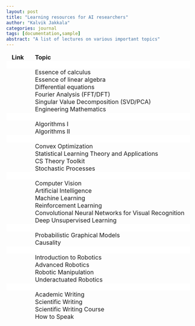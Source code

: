 ```yaml
---
layout: post
title: "Learning resources for AI researchers"
author: "Kalvik Jakkala"
categories: journal
tags: [documentation,sample]
abstract: "A list of lectures on various important topics"
---
```


<style type="text/css">
  td {
    padding: 0 15px;
    border-style : hidden !important;
  }
  tr td:nth-child(1) {
   text-align: Center;
  }
  tr td:nth-child(2) {
   text-align: Left;
  }
</style>

<table>
    <thead>
        <tr>
            <td><b>Link</b></td>
            <td><b>Topic</b></td>
        </tr>      
        <td bgcolor="#FFFFFF" style="line-height:20px;" colspan=3>&nbsp;</td>      
    </thead>
    <tbody>
        <tr class="data_row"><td><a href="	https://youtube.com/playlist?list=PLZHQObOWTQDMsr9K-rj53DwVRMYO3t5Yr	"><i class="fa fa-external-link" aria-hidden="true"></i></a></td><td>	Essence of calculus 	</td></tr>	
        <tr class="data_row"><td><a href="	https://youtube.com/playlist?list=PLZHQObOWTQDPD3MizzM2xVFitgF8hE_ab	"><i class="fa fa-external-link" aria-hidden="true"></i></a></td><td>	Essence of linear algebra 	</td></tr>	
        <tr class="data_row"><td><a href="	https://youtube.com/playlist?list=PLZHQObOWTQDNPOjrT6KVlfJuKtYTftqH6	"><i class="fa fa-external-link" aria-hidden="true"></i></a></td><td>	Differential equations	</td></tr>	
        <tr class="data_row"><td><a href="	https://youtube.com/playlist?list=PLMrJAkhIeNNT_Xh3Oy0Y4LTj0Oxo8GqsC	"><i class="fa fa-external-link" aria-hidden="true"></i></a></td><td>	Fourier Analysis (FFT/DFT)	</td></tr>	
        <tr class="data_row"><td><a href="	https://youtube.com/playlist?list=PLMrJAkhIeNNSVjnsviglFoY2nXildDCcv	"><i class="fa fa-external-link" aria-hidden="true"></i></a></td><td>	Singular Value Decomposition (SVD/PCA)	</td></tr>	   
        <tr class="data_row"><td><a href="	https://youtube.com/playlist?list=PLMrJAkhIeNNR2W2sPWsYxfrxcASrUt_9j	"><i class="fa fa-external-link" aria-hidden="true"></i></a></td><td>	Engineering Mathematics	</td></tr>
      <td bgcolor="#FFFFFF" style="line-height:20px;" colspan=3>&nbsp;</td>          
        <tr class="data_row"><td><a href="	https://youtube.com/playlist?list=PLXFMmlk03Dt7Q0xr1PIAriY5623cKiH7V	"><i class="fa fa-external-link" aria-hidden="true"></i></a></td><td>	Algorithms I	</td></tr>	
        <tr class="data_row"><td><a href="	https://youtube.com/playlist?list=PLXFMmlk03Dt5EMI2s2WQBsLsZl7A5HEK6	"><i class="fa fa-external-link" aria-hidden="true"></i></a></td><td>	Algorithms II	</td></tr>	
        <td bgcolor="#FFFFFF" style="line-height:20px;" colspan=3>&nbsp;</td>          
        <tr class="data_row"><td><a href="	https://www.stat.cmu.edu/~ryantibs/convexopt-S15/	"><i class="fa fa-external-link" aria-hidden="true"></i></a></td><td>	Convex Optimization	</td></tr>	
        <tr class="data_row"><td><a href="	https://youtube.com/playlist?list=PLyGKBDfnk-iDj3FBd0Avr_dLbrU8VG73O	"><i class="fa fa-external-link" aria-hidden="true"></i></a></td><td>	Statistical Learning Theory and Applications	</td></tr>	
        <tr class="data_row"><td><a href="	https://www.youtube.com/playlist?list=PLm3J0oaFux3ZYpFLwwrlv_EHH9wtH6pnX	"><i class="fa fa-external-link" aria-hidden="true"></i></a></td><td>	CS Theory Toolkit	</td></tr>	
        <tr class="data_row"><td><a href="	https://ocw.mit.edu/courses/mathematics/18-445-introduction-to-stochastic-processes-spring-2015/lecture-notes/	"><i class="fa fa-external-link" aria-hidden="true"></i></a></td><td>	Stochastic Processes	</td></tr>
        <td bgcolor="#FFFFFF" style="line-height:20px;" colspan=3>&nbsp;</td>          	
        <tr class="data_row"><td><a href="	https://youtube.com/playlist?list=PLd3hlSJsX_Imk_BPmB_H3AQjFKZS9XgZm	"><i class="fa fa-external-link" aria-hidden="true"></i></a></td><td>	Computer Vision	</td></tr>	
        <tr class="data_row"><td><a href="	https://ocw.mit.edu/courses/electrical-engineering-and-computer-science/6-034-artificial-intelligence-fall-2010/lecture-videos/	"><i class="fa fa-external-link" aria-hidden="true"></i></a></td><td>	Artificial Intelligence	</td></tr>	
        <tr class="data_row"><td><a href="	https://youtube.com/playlist?list=PLoROMvodv4rMiGQp3WXShtMGgzqpfVfbU	"><i class="fa fa-external-link" aria-hidden="true"></i></a></td><td>	Machine Learning	</td></tr>	
        <tr class="data_row"><td><a href="	https://youtube.com/playlist?list=PLoROMvodv4rOSOPzutgyCTapiGlY2Nd8u	"><i class="fa fa-external-link" aria-hidden="true"></i></a></td><td>	Reinforcement Learning	</td></tr>	
        <tr class="data_row"><td><a href="	https://youtube.com/playlist?list=PL3FW7Lu3i5JvHM8ljYj-zLfQRF3EO8sYv	"><i class="fa fa-external-link" aria-hidden="true"></i></a></td><td>	Convolutional Neural Networks for Visual Recognition	</td></tr>	
        <tr class="data_row"><td><a href="	https://youtube.com/playlist?list=PLwRJQ4m4UJjPiJP3691u-qWwPGVKzSlNP	"><i class="fa fa-external-link" aria-hidden="true"></i></a></td><td>	Deep Unsupervised Learning	</td></tr>	
        <td bgcolor="#FFFFFF" style="line-height:20px;" colspan=3>&nbsp;</td>          
        <tr class="data_row"><td><a href="	https://youtube.com/playlist?list=PLd-PuDzW85AcV4bgdu7wHPL37hm60W4RM	"><i class="fa fa-external-link" aria-hidden="true"></i></a></td><td>	Probabilistic Graphical Models	</td></tr>	
        <tr class="data_row"><td><a href="	https://youtube.com/playlist?list=PLoazKTcS0Rzb6bb9L508cyJ1z-U9iWkA0	"><i class="fa fa-external-link" aria-hidden="true"></i></a></td><td>	Causality	</td></tr>	
        <td bgcolor="#FFFFFF" style="line-height:20px;" colspan=3>&nbsp;</td>          
        <tr class="data_row"><td><a href="	https://youtube.com/playlist?list=PL65CC0384A1798ADF	"><i class="fa fa-external-link" aria-hidden="true"></i></a></td><td>	Introduction to Robotics	</td></tr>	
        <tr class="data_row"><td><a href="	https://youtube.com/playlist?list=PLwRJQ4m4UJjNBPJdt8WamRAt4XKc639wF	"><i class="fa fa-external-link" aria-hidden="true"></i></a></td><td>	Advanced Robotics 	</td></tr>	
        <tr class="data_row"><td><a href="	https://youtube.com/playlist?list=PLkx8KyIQkMfWe0xqJGnD79U428HYPKeIA	"><i class="fa fa-external-link" aria-hidden="true"></i></a></td><td>	Robotic Manipulation	</td></tr>	
        <tr class="data_row"><td><a href="	https://youtube.com/playlist?list=PLkx8KyIQkMfUmB3j-DyP58ThDXM7enA8x	"><i class="fa fa-external-link" aria-hidden="true"></i></a></td><td>	Underactuated Robotics	</td></tr>	
        <td bgcolor="#FFFFFF" style="line-height:20px;" colspan=3>&nbsp;</td>          
        <tr class="data_row"><td><a href="	https://youtu.be/vtIzMaLkCaM	"><i class="fa fa-external-link" aria-hidden="true"></i></a></td><td>	Academic Writing	</td></tr>	
        <tr class="data_row"><td><a href="	https://youtu.be/jLPCdDp_LE0	"><i class="fa fa-external-link" aria-hidden="true"></i></a></td><td>	Scientific Writing	</td></tr>	
        <tr class="data_row"><td><a href="	https://youtube.com/playlist?list=PL8yeejfiNxNBT2rTomRjmWNlgh4DBmHST	"><i class="fa fa-external-link" aria-hidden="true"></i></a></td><td>	Scientific Writing Course	</td></tr>	
        <tr class="data_row"><td><a href="	https://youtu.be/Unzc731iCUY	"><i class="fa fa-external-link" aria-hidden="true"></i></a></td><td>	How to Speak	</td></tr>	
    </tbody>
</table>
